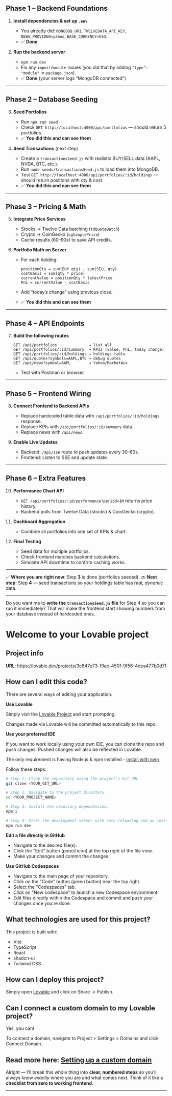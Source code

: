 ## **Phase 1 – Backend Foundations**

1. **Install dependencies & set up `.env`**

   * You already did: `MONGODB_URI`, `TWELVEDATA_API_KEY`, `NEWS_PROVIDER=yahoo`, `BASE_CURRENCY=USD`.
   * ✅ **Done**

2. **Run the backend server**

   * `npm run dev`
   * Fix any `import`/`module` issues (you did that by adding `"type": "module"` in `package.json`).
   * ✅ **Done** (your server logs “MongoDB connected”)

---

## **Phase 2 – Database Seeding**

3. **Seed Portfolios**

   * Run `npm run seed`
   * Check `GET http://localhost:4000/api/portfolios` — should return 5 portfolios.
   * ✅ **You did this and can see them**

4. **Seed Transactions** (next step)

   * Create a `transactionsSeed.js` with realistic BUY/SELL data (AAPL, NVDA, BTC, etc.).
   * Run `node seeds/transactionsSeed.js` to load them into MongoDB.
   * Test `GET http://localhost:4000/api/portfolios/:id/holdings` — should return positions with qty & cost.
   * ✅ **You did this and can see them**

---

## **Phase 3 – Pricing & Math**

5. **Integrate Price Services**

   * Stocks → Twelve Data batching (`tdQuoteBatch`)
   * Crypto → CoinGecko (`cgSimplePrice`)
   * Cache results (60–90s) to save API credits.

6. **Portfolio Math on Server**

   * For each holding:

     ```
     positionQty = sum(BUY qty) - sum(SELL qty)
     costBasis = sum(qty * price)
     currentValue = positionQty * latestPrice
     PnL = currentValue - costBasis
     ```
   * Add “today’s change” using previous close.
   * ✅ **You did this and can see them**
---

## **Phase 4 – API Endpoints**

7. **Build the following routes**

   ```
   GET /api/portfolios              → list all
   GET /api/portfolios/:id/summary  → KPIs (value, PnL, today change)
   GET /api/portfolios/:id/holdings → holdings table
   GET /api/quotes?symbols=AAPL,BTC → debug quotes
   GET /api/news?symbol=AAPL        → Yahoo/MarketAux
   ```

   * Test with Postman or browser.

---

## **Phase 5 – Frontend Wiring**

8. **Connect Frontend to Backend APIs**

   * Replace hardcoded table data with `/api/portfolios/:id/holdings` response.
   * Replace KPIs with `/api/portfolios/:id/summary` data.
   * Replace news with `/api/news`.

9. **Enable Live Updates**

   * Backend: `/api/sse` route to push updates every 30–60s.
   * Frontend: Listen to SSE and update state.

---

## **Phase 6 – Extra Features**

10. **Performance Chart API**

    * `GET /api/portfolios/:id/performance?period=1M` returns price history.
    * Backend pulls from Twelve Data (stocks) & CoinGecko (crypto).

11. **Dashboard Aggregation**

    * Combine all portfolios into one set of KPIs & chart.

12. **Final Testing**

    * Seed data for multiple portfolios.
    * Check frontend matches backend calculations.
    * Simulate API downtime to confirm caching works.

---

✅ **Where you are right now**: Step **3** is done (portfolios seeded).
🔜 **Next step**: Step **4** — seed transactions so your holdings table has *real, dynamic* data.

---

Do you want me to **write the `transactionsSeed.js` file** for Step 4 so you can run it immediately? That will make the frontend start showing numbers from your database instead of hardcoded ones.

# Welcome to your Lovable project

## Project info

**URL**: https://lovable.dev/projects/3c847e73-f9ae-450f-9f56-4dea477b0d71

## How can I edit this code?

There are several ways of editing your application.

**Use Lovable**

Simply visit the [Lovable Project](https://lovable.dev/projects/3c847e73-f9ae-450f-9f56-4dea477b0d71) and start prompting.

Changes made via Lovable will be committed automatically to this repo.

**Use your preferred IDE**

If you want to work locally using your own IDE, you can clone this repo and push changes. Pushed changes will also be reflected in Lovable.

The only requirement is having Node.js & npm installed - [install with nvm](https://github.com/nvm-sh/nvm#installing-and-updating)

Follow these steps:

```sh
# Step 1: Clone the repository using the project's Git URL.
git clone <YOUR_GIT_URL>

# Step 2: Navigate to the project directory.
cd <YOUR_PROJECT_NAME>

# Step 3: Install the necessary dependencies.
npm i

# Step 4: Start the development server with auto-reloading and an instant preview.
npm run dev
```

**Edit a file directly in GitHub**

- Navigate to the desired file(s).
- Click the "Edit" button (pencil icon) at the top right of the file view.
- Make your changes and commit the changes.

**Use GitHub Codespaces**

- Navigate to the main page of your repository.
- Click on the "Code" button (green button) near the top right.
- Select the "Codespaces" tab.
- Click on "New codespace" to launch a new Codespace environment.
- Edit files directly within the Codespace and commit and push your changes once you're done.

## What technologies are used for this project?

This project is built with:

- Vite
- TypeScript
- React
- shadcn-ui
- Tailwind CSS

## How can I deploy this project?

Simply open [Lovable](https://lovable.dev/projects/3c847e73-f9ae-450f-9f56-4dea477b0d71) and click on Share -> Publish.

## Can I connect a custom domain to my Lovable project?

Yes, you can!

To connect a domain, navigate to Project > Settings > Domains and click Connect Domain.

Read more here: [Setting up a custom domain](https://docs.lovable.dev/tips-tricks/custom-domain#step-by-step-guide)
--


Alright — I’ll break this whole thing into **clear, numbered steps** so you’ll always know *exactly* where you are and what comes next.
Think of it like a **checklist from zero to working frontend**.

---

